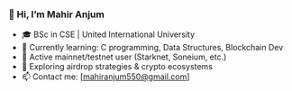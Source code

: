 ### 👋 Hi, I’m Mahir Anjum
- 🎓 BSc in CSE | United International University 
- 🧠 Currently learning: C programming, Data Structures, Blockchain Dev
- 🧪 Active mainnet/testnet user (Starknet, Soneium, etc.)
- 🚀 Exploring airdrop strategies & crypto ecosystems
- 📫 Contact me: [mahiranjum550@gmail.com]
